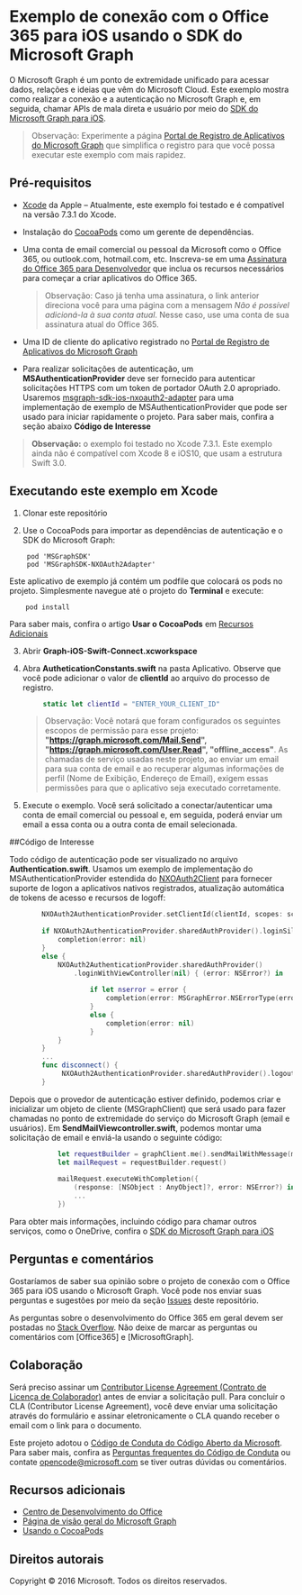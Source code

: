 # <a name="office-365-connect-sample-for-ios-using-the-microsoft-graph-sdk"></a>Exemplo de conexão com o Office 365 para iOS usando o SDK do Microsoft Graph

O Microsoft Graph é um ponto de extremidade unificado para acessar dados, relações e ideias que vêm do Microsoft Cloud. Este exemplo mostra como realizar a conexão e a autenticação no Microsoft Graph e, em seguida, chamar APIs de mala direta e usuário por meio do [SDK do Microsoft Graph para iOS](https://github.com/microsoftgraph/msgraph-sdk-ios).

> Observação: Experimente a página [Portal de Registro de Aplicativos do Microsoft Graph](https://graph.microsoft.io/en-us/app-registration) que simplifica o registro para que você possa executar este exemplo com mais rapidez.
 
## <a name="prerequisites"></a>Pré-requisitos
* [Xcode](https://developer.apple.com/xcode/downloads/) da Apple – Atualmente, este exemplo foi testado e é compatível na versão 7.3.1 do Xcode.
* Instalação do [CocoaPods](https://guides.cocoapods.org/using/using-cocoapods.html) como um gerente de dependências.
* Uma conta de email comercial ou pessoal da Microsoft como o Office 365, ou outlook.com, hotmail.com, etc. Inscreva-se em uma [Assinatura do Office 365 para Desenvolvedor](https://aka.ms/devprogramsignup) que inclua os recursos necessários para começar a criar aplicativos do Office 365.

     > Observação: Caso já tenha uma assinatura, o link anterior direciona você para uma página com a mensagem *Não é possível adicioná-la à sua conta atual*. Nesse caso, use uma conta de sua assinatura atual do Office 365.    
* Uma ID de cliente do aplicativo registrado no [Portal de Registro de Aplicativos do Microsoft Graph](https://graph.microsoft.io/en-us/app-registration)
* Para realizar solicitações de autenticação, um **MSAuthenticationProvider** deve ser fornecido para autenticar solicitações HTTPS com um token de portador OAuth 2.0 apropriado. Usaremos [msgraph-sdk-ios-nxoauth2-adapter](https://github.com/microsoftgraph/msgraph-sdk-ios-nxoauth2-adapter) para uma implementação de exemplo de MSAuthenticationProvider que pode ser usado para iniciar rapidamente o projeto. Para saber mais, confira a seção abaixo **Código de Interesse**

>**Observação:** o exemplo foi testado no Xcode 7.3.1. Este exemplo ainda não é compatível com Xcode 8 e iOS10, que usam a estrutura Swift 3.0.
       
## <a name="running-this-sample-in-xcode"></a>Executando este exemplo em Xcode

1. Clonar este repositório
2. Use o CocoaPods para importar as dependências de autenticação e o SDK do Microsoft Graph:
        
        pod 'MSGraphSDK'
        pod 'MSGraphSDK-NXOAuth2Adapter'


 Este aplicativo de exemplo já contém um podfile que colocará os pods no projeto. Simplesmente navegue até o projeto do **Terminal** e execute: 
        
        pod install
        
   Para saber mais, confira o artigo **Usar o CocoaPods** em [Recursos Adicionais](#AdditionalResources)
  
3. Abrir **Graph-iOS-Swift-Connect.xcworkspace**
4. Abra **AutheticationConstants.swift** na pasta Aplicativo. Observe que você pode adicionar o valor de **clientId** ao arquivo do processo de registro.

   ```swift
        static let clientId = "ENTER_YOUR_CLIENT_ID"
   ```    
    > Observação: Você notará que foram configurados os seguintes escopos de permissão para esse projeto: **"https://graph.microsoft.com/Mail.Send", "https://graph.microsoft.com/User.Read", "offline_access"**. As chamadas de serviço usadas neste projeto, ao enviar um email para sua conta de email e ao recuperar algumas informações de perfil (Nome de Exibição, Endereço de Email), exigem essas permissões para que o aplicativo seja executado corretamente.


5. Execute o exemplo. Você será solicitado a conectar/autenticar uma conta de email comercial ou pessoal e, em seguida, poderá enviar um email a essa conta ou a outra conta de email selecionada.


##<a name="code-of-interest"></a>Código de Interesse

Todo código de autenticação pode ser visualizado no arquivo **Authentication.swift**. Usamos um exemplo de implementação do MSAuthenticationProvider estendida do [NXOAuth2Client](https://github.com/nxtbgthng/OAuth2Client) para fornecer suporte de logon a aplicativos nativos registrados, atualização automática de tokens de acesso e recursos de logoff:
```swift
        NXOAuth2AuthenticationProvider.setClientId(clientId, scopes: scopes)
        
        if NXOAuth2AuthenticationProvider.sharedAuthProvider().loginSilent() == true {
            completion(error: nil)
        }
        else {
            NXOAuth2AuthenticationProvider.sharedAuthProvider()
                .loginWithViewController(nil) { (error: NSError?) in
                    
                    if let nserror = error {
                        completion(error: MSGraphError.NSErrorType(error: nserror))
                    }
                    else {
                        completion(error: nil)
                    }
            }
        }
        ...
        func disconnect() {
             NXOAuth2AuthenticationProvider.sharedAuthProvider().logout()
        }

```


Depois que o provedor de autenticação estiver definido, podemos criar e inicializar um objeto de cliente (MSGraphClient) que será usado para fazer chamadas no ponto de extremidade do serviço do Microsoft Graph (email e usuários). Em **SendMailViewcontroller.swift**, podemos montar uma solicitação de email e enviá-la usando o seguinte código:

```swift
            let requestBuilder = graphClient.me().sendMailWithMessage(message, saveToSentItems: false)
            let mailRequest = requestBuilder.request()
            
            mailRequest.executeWithCompletion({
                (response: [NSObject : AnyObject]?, error: NSError?) in
                ...
            })

```

Para obter mais informações, incluindo código para chamar outros serviços, como o OneDrive, confira o [SDK do Microsoft Graph para iOS](https://github.com/microsoftgraph/msgraph-sdk-ios)

## <a name="questions-and-comments"></a>Perguntas e comentários

Gostaríamos de saber sua opinião sobre o projeto de conexão com o Office 365 para iOS usando o Microsoft Graph. Você pode nos enviar suas perguntas e sugestões por meio da seção [Issues]() deste repositório.

As perguntas sobre o desenvolvimento do Office 365 em geral devem ser postadas no [Stack Overflow](http://stackoverflow.com/questions/tagged/Office365+API). Não deixe de marcar as perguntas ou comentários com [Office365] e [MicrosoftGraph].

## <a name="contributing"></a>Colaboração
Será preciso assinar um [Contributor License Agreement (Contrato de Licença de Colaborador)](https://cla.microsoft.com/) antes de enviar a solicitação pull. Para concluir o CLA (Contributor License Agreement), você deve enviar uma solicitação através do formulário e assinar eletronicamente o CLA quando receber o email com o link para o documento. 

Este projeto adotou o [Código de Conduta do Código Aberto da Microsoft](https://opensource.microsoft.com/codeofconduct/). Para saber mais, confira as [Perguntas frequentes do Código de Conduta](https://opensource.microsoft.com/codeofconduct/faq/) ou contate [opencode@microsoft.com](mailto:opencode@microsoft.com) se tiver outras dúvidas ou comentários.

## <a name="additional-resources"></a>Recursos adicionais

* [Centro de Desenvolvimento do Office](http://dev.office.com/)
* [Página de visão geral do Microsoft Graph](https://graph.microsoft.io)
* [Usando o CocoaPods](https://guides.cocoapods.org/using/using-cocoapods.html)

## <a name="copyright"></a>Direitos autorais
Copyright © 2016 Microsoft. Todos os direitos reservados.

